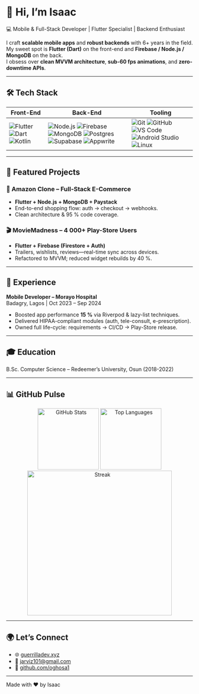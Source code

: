 # 👋 Hi, I’m Isaac  

💻 Mobile & Full-Stack Developer | Flutter Specialist | Backend Enthusiast  

I craft **scalable mobile apps** and **robust backends** with 6+ years in the field.  
My sweet spot is **Flutter (Dart)** on the front-end and **Firebase / Node.js / MongoDB** on the back.  
I obsess over **clean MVVM architecture**, **sub-60 fps animations**, and **zero-downtime APIs**.

---

## 🛠️ Tech Stack  

| Front-End | Back-End | Tooling |
|-----------|----------|---------|
| ![Flutter](https://skillicons.dev/icons?i=flutter) ![Dart](https://skillicons.dev/icons?i=dart) ![Kotlin](https://skillicons.dev/icons?i=kotlin) | ![Node.js](https://skillicons.dev/icons?i=nodejs) ![Firebase](https://skillicons.dev/icons?i=firebase) ![MongoDB](https://skillicons.dev/icons?i=mongodb) ![Postgres](https://skillicons.dev/icons?i=postgres) ![Supabase](https://skillicons.dev/icons?i=supabase) ![Appwrite](https://img.shields.io/badge/Appwrite-F02E65?logo=appwrite&logoColor=white) | ![Git](https://skillicons.dev/icons?i=git) ![GitHub](https://skillicons.dev/icons?i=github) ![VS Code](https://skillicons.dev/icons?i=vscode) ![Android Studio](https://skillicons.dev/icons?i=androidstudio) ![Linux](https://skillicons.dev/icons?i=linux) |

---

## 🚀 Featured Projects  

### 🛒 Amazon Clone – Full-Stack E-Commerce  
- **Flutter + Node.js + MongoDB + Paystack**  
- End-to-end shopping flow: auth → checkout → webhooks.  
- Clean architecture & 95 % code coverage.

### 🎬 MovieMadness – 4 000+ Play-Store Users  
- **Flutter + Firebase (Firestore + Auth)**  
- Trailers, wishlists, reviews—real-time sync across devices.  
- Refactored to MVVM; reduced widget rebuilds by 40 %.

---

## 💼 Experience  

**Mobile Developer – Morayo Hospital**  
Badagry, Lagos | Oct 2023 – Sep 2024  
- Boosted app performance **15 %** via Riverpod & lazy-list techniques.  
- Delivered HIPAA-compliant modules (auth, tele-consult, e-prescription).  
- Owned full life-cycle: requirements → CI/CD → Play-Store release.

---

## 🎓 Education  

B.Sc. Computer Science – Redeemer’s University, Osun (2018-2022)

---

## 📊 GitHub Pulse  

<div align="center">
  <img height="165" src="https://github-readme-stats.vercel.app/api?username=oghosa1&show_icons=true&theme=radical&hide_rank=true&hide_stars=true" alt="GitHub Stats"/>
  <img height="165" src="https://github-readme-stats.vercel.app/api/top-langs/?username=oghosa1&layout=compact&theme=radical&hide_title=true" alt="Top Languages"/>
</div>

<div align="center">
  <img width="390" src="https://github-readme-streak-stats.herokuapp.com/?user=oghosa1&theme=dark" alt="Streak"/>
</div>

---

## 🌍 Let’s Connect  

- 🌐 [guerrilladev.xyz](https://guerrilladev.xyz)  
- 📧 [jarviz101@gmail.com](mailto:jarviz101@gmail.com)  
- 🐙 [github.com/oghosa1](https://github.com/oghosa1)

---

Made with ❤️ by Isaac
